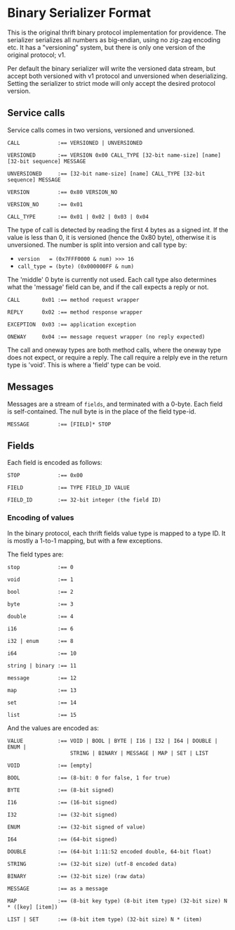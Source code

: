 Binary Serializer Format
========================

This is the original thrift binary protocol implementation for providence.
The serializer serializes all numbers as big-endian, using no zig-zag encoding
etc. It has a "versioning" system, but there is only one version of the original
protocol; v1.

Per default the binary serializer will write the versioned data stream, but accept
both versioned with v1 protocol and unversioned when deserializing. Setting the
serializer to strict mode will only accept the desired protocol version.

## Service calls

Service calls comes in two versions, versioned and unversioned.

```
CALL            :== VERSIONED | UNVERSIONED

VERSIONED       :== VERSION 0x00 CALL_TYPE [32-bit name-size] [name] [32-bit sequence] MESSAGE

UNVERSIONED     :== [32-bit name-size] [name] CALL_TYPE [32-bit sequence] MESSAGE

VERSION         :== 0x80 VERSION_NO

VERSION_NO      :== 0x01

CALL_TYPE       :== 0x01 | 0x02 | 0x03 | 0x04
```

The type of call is detected by reading the first 4 bytes as a signed int. If
the value is less than 0, it is versioned (hence the 0x80 byte), otherwise it
is unversioned. The number is split into version and call type by:

* `version   = (0x7FFF0000 & num) >>> 16`
* `call_type = (byte) (0x000000FF & num)`

The 'middle' 0 byte is currently not used. Each call type also determines what
the 'message' field can be, and if the call expects a reply or not.

```
CALL       0x01 :== method request wrapper

REPLY      0x02 :== method response wrapper

EXCEPTION  0x03 :== application exception

ONEWAY     0x04 :== message request wrapper (no reply expected)
```

The call and oneway types are both method calls, where the oneway type does not
expect, or require a reply. The call require a relply eve in the return type is
'void'. This is where a 'field' type can be void.

## Messages

Messages are a stream of `fields`, and terminated with a 0-byte. Each field
is self-contained. The null byte is in the place of the field type-id.

```idl
MESSAGE         :== [FIELD]* STOP
```

## Fields

Each field is encoded as follows:

```
STOP            :== 0x00

FIELD           :== TYPE FIELD_ID VALUE

FIELD_ID        :== 32-bit integer (the field ID)
```

### Encoding of values

In the binary protocol, each thrift fields value type is mapped to a type ID.
It is mostly a 1-to-1 mapping, but with a few exceptions.

The field types are:

```
stop            :== 0

void            :== 1

bool            :== 2

byte            :== 3

double          :== 4

i16             :== 6

i32 | enum      :== 8

i64             :== 10

string | binary :== 11

message         :== 12

map             :== 13

set             :== 14

list            :== 15
```

And the values are encoded as:

```
VALUE           :== VOID | BOOL | BYTE | I16 | I32 | I64 | DOUBLE | ENUM |
                    STRING | BINARY | MESSAGE | MAP | SET | LIST

VOID            :== [empty]

BOOL            :== (8-bit: 0 for false, 1 for true)

BYTE            :== (8-bit signed)

I16             :== (16-bit signed)

I32             :== (32-bit signed)

ENUM            :== (32-bit signed of value)

I64             :== (64-bit signed)

DOUBLE          :== (64-bit 1:11:52 encoded double, 64-bit float)

STRING          :== (32-bit size) (utf-8 encoded data)

BINARY          :== (32-bit size) (raw data)

MESSAGE         :== as a message

MAP             :== (8-bit key type) (8-bit item type) (32-bit size) N * ([key] [item])

LIST | SET      :== (8-bit item type) (32-bit size) N * (item)
```
